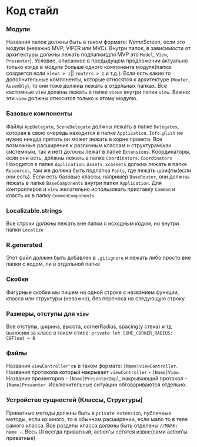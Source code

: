 # Код стайл
### Модули
Названия папок должны быть в таком формате: *Name*Screen, если это модули (неважно MVP, VIPER или MVC). Внутри папок, в зависимости от архитектуры должны лежать подпапки(для MVP это `Model`, `View`, `Presenter`). Условие, описанное в предыдущем предложении актуально только когда в модуле больше одного компонента модуля(папка создается если `views > 1`|| `routers > 1` и т.д.). Если есть какие то дополнительные компоненты, которые относятся к архитектуре (`Router`, `Assembly`), то они тоже должны лежать в отдельных папках. Все кастомные `view` должны лежать в папке `views` внутри папки `view`. Важно: эти `view` должны относится только к этому модулю.
### Базовые компоненты
Файлы `AppDelegate`, `SceneDelegate` должны лежать в папке `Delegates`, которая в свою очередь находится в папке `Application`. `Info.plist` не нужно никуда прятать он может лежать в корне проекта. Все возможные расширения к различным классам и структурам(как системным, так и нет) должны лежат в папке `Extensions`. Координаторы, если они есть, должны лежать в папке `Coordinators`. `Coordinators` Находится в папке `Application`.  `Assets.xcassets` должна лежать в папке `Resources`, там же должна быть подпапка `Fonts`, где лежать шрифты(если они есть). Если есть базовые классы, например `BaseRouter`, они должны лежать в папке `BaseComponents` внутри папки `Application`. Для контроллеров и `view` желательно использовать приставку `Common` и класть их в папку `CommonComponents`
### Localizable.strings
Все строки должны лежать вне папки с исходным кодом, но внутри папки `Localize`
### R.generated
Этот файл должен быть добавлен в `.gitignore` и лежать либо просто вне папки с кодом, ли в отдельной папке
### Скобки 
Фигурные скобки мы пишем на одной строке с названием функции, класса или структуры (неважно), без переноса на следующую строку.
### Размеры, отступы для `view`
Все отступы, ширина, высота, cornerRadius, spacing(у стека) и тд выносим за класс в таком стиле: 
`private let SOME_CORNER_RADIUS: CGFloat = 8`
### Файлы
Названия `viewController'ов` в таком формате: `[Name]viewController`. Названия протокола который накрывает `viewController` - `[Name]View`. Название презенторов - `[Name]PresenterImpl`, накрывающий протокол - `[Name]Presenter`. Исключительные ситуации обговариваются отдельно.
### Устройство сущностей (Классы, Структуры)
Приватные методы должны быть в `private extension`, публичные методы, если их много, то в обычном расширении, если мало то в теле самого класса. Все разделы класса должны быть отделены `//MARK: - name -`. Весь UI всегда приватный, action'ы сетятся извне(сами action'ы приватные)
